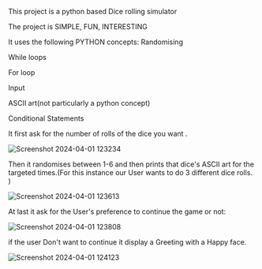 This project is a python based Dice rolling simulator

The project is SIMPLE, FUN, INTERESTING

It uses the following PYTHON concepts:
Randomising

While loops

For loop

Input

ASCII art(not particularly a python concept)

Conditional Statements

It first ask for the number of rolls of the dice you want .


![Screenshot 2024-04-01 123234](https://github.com/DevHarshPatel/Python-Dice-Roller/assets/122734195/bf109b32-d7cb-40a5-adf8-de2841785654)


Then it randomises between 1-6 and then prints that dice's ASCII art for the targeted times.(For this instance our User wants to do 3 different dice rolls. )


![Screenshot 2024-04-01 123613](https://github.com/DevHarshPatel/Python-Dice-Roller/assets/122734195/cdd14f80-0462-41a4-a612-6ef57abc8996)


At last it ask for the User's preference to continue the game or not:


![Screenshot 2024-04-01 123808](https://github.com/DevHarshPatel/Python-Dice-Roller/assets/122734195/e10e2021-07d4-4be4-a0e5-0d7546892f8b)


if the user Don't want to continue it display a Greeting with a Happy face.


![Screenshot 2024-04-01 124123](https://github.com/DevHarshPatel/Python-Dice-Roller/assets/122734195/27d6e8fc-bb52-42b9-97d1-c54380bc7362)

